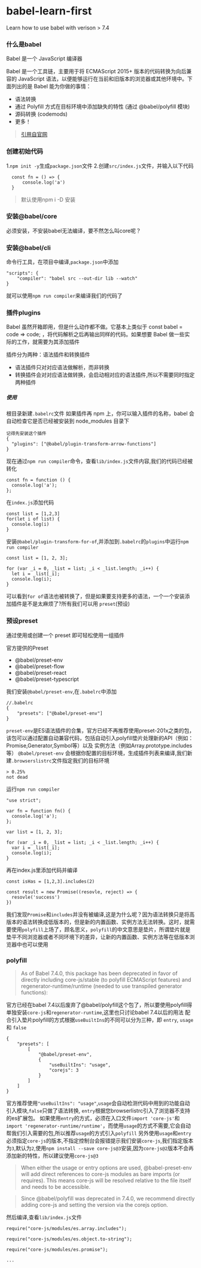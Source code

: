# babel-learn-first
Learn how to use babel with verison > 7.4

### 什么是babel 
Babel 是一个 JavaScript 编译器

Babel 是一个工具链，主要用于将 ECMAScript 2015+ 版本的代码转换为向后兼容的 JavaScript 语法，以便能够运行在当前和旧版本的浏览器或其他环境中。下面列出的是 Babel 能为你做的事情：

- 语法转换
- 通过 Polyfill 方式在目标环境中添加缺失的特性 (通过 @babel/polyfill 模块)
- 源码转换 (codemods)
- 更多！
> [引用自官网](https://www.babeljs.cn/docs/)
### 创建初始代码
 1.`npm init -y`生成`package.json`文件
 2.创建`src/index.js`文件，并输入以下代码
  ```
    const fn = () => {
	    console.log('a')
    }
  ```
> 
> 默认使用npm i -D 安装
> 

### 安装@babel/core
必须安装，不安装babel无法编译，要不然怎么叫core呢？

### 安装@babel/cli
命令行工具，在项目中编译,`package.json`中添加
```
"scripts": {
    "compiler": "babel src --out-dir lib --watch"
}
```
就可以使用`npm run compiler`来编译我们的代码了

### 插件plugins
Babel 虽然开箱即用，但是什么动作都不做。它基本上类似于 const babel = code => code; ，将代码解析之后再输出同样的代码。如果想要 Babel 做一些实际的工作，就需要为其添加插件

插件分为两种：语法插件和转换插件
- 语法插件只对对应语法做解析，而非转换
- 转换插件会对对应语法做转换，会启动相对应的语法插件,所以不需要同时指定两种插件

##### 使用
根目录新建`.babelrc`文件
如果插件再 npm 上，你可以输入插件的名称，babel 会自动检查它是否已经被安装到 node_modules 目录下
```
记得先安装这个插件
{
  "plugins": ["@babel/plugin-transform-arrow-functions"]
}
```
现在通过`npm run compiler`命令，查看`lib/index.js`文件内容,我们的代码已经被转化
```
const fn = function () {
  console.log('a');
};
```
在`index.js`添加代码
```
const list = [1,2,3]
for(let i of list) {
  console.log(i)
}
```
安装`@babel/plugin-transform-for-of`,并添加到`.babelrc`的`plugins`中运行`npm run compiler`
```
const list = [1, 2, 3];

for (var _i = 0, _list = list; _i < _list.length; _i++) {
  let i = _list[_i];
  console.log(i);
}
```
可以看到`for of`语法也被转换了，但是如果要支持更多的语法，一个一个安装添加插件是不是太麻烦了?所有我们可以用
`preset`(预设)

### 预设preset
通过使用或创建一个 preset 即可轻松使用一组插件

官方提供的Preset
- @babel/preset-env
- @babel/preset-flow
- @babel/preset-react
- @babel/preset-typescript

我们安装`@babel/preset-env`,在`.babelrc`中添加
```
//.babelrc
{
    "presets": ["@babel/preset-env"]
}
```
`preset-env`是ES语法插件的合集，官方已经不再推荐使用preset-201x之类的包，该包可以通过配置自动兼容代码，包括自动引入polyfill垫片处理新的API（例如：Promise,Generator,Symbol等）以及 实例方法（例如Array.prototype.includes等）
`@babel/preset-env` 会根据你配置的目标环境，生成插件列表来编译,我们新建`.browserslistrc`文件指定我们的目标环境
```
> 0.25%
not dead
```
运行`npm run compiler`
```
"use strict";

var fn = function fn() {
  console.log('a');
};

var list = [1, 2, 3];

for (var _i = 0, _list = list; _i < _list.length; _i++) {
  var i = _list[_i];
  console.log(i);
}
```
再在index.js里添加代码并编译
```
const isHas = [1,2,3].includes(2)

const result = new Promise((resovle, reject) => {
  resovle('success')
})
```
我们发现`Promise`和`includes`并没有被编译,这是为什么呢？因为语法转换只是将高版本的语法转换成低版本的，但是新的内置函数、实例方法无法转换。这时，就需要使用`polyfill`上场了，顾名思义，`polyfill`的中文意思是垫片，所谓垫片就是垫平不同浏览器或者不同环境下的差异，让新的内置函数、实例方法等在低版本浏览器中也可以使用

### polyfill
> As of Babel 7.4.0, this package has been deprecated in favor of directly including core-js/stable (to polyfill ECMAScript features) and regenerator-runtime/runtime (needed to use transpiled generator functions):

官方已经在babel 7.4以后废弃了@babel/polyfill这个包了，所以要使用polyfill得单独安装`core-js`和`regenerator-runtime`,这里也只讨论babel 7.4以后的用法
配合引入垫片polyfill的方式根据`useBuiltIns`的不同可以分为三种，即 `entry`, `usage` 和 `false`
```
{
	"presets": [
		[
			"@babel/preset-env",
			{
				"useBuiltIns": "usage",
				"corejs": 3
			}
		]
	]
}
```
官方推荐使用`"useBuiltIns": "usage"`,`usage`会自动检测代码中用到的功能自动引入模块,`false`只做了语法转换, `entry`根据您browserlistrc引入了浏览器不支持的es扩展包。
如果使用`entry`的方式，必须在入口文件`import 'core-js'`和`import 'regenerator-runtime/runtime'`，而使用`usage`的方式不需要,它会自动帮我们引入需要的包,所以推荐`usage`的方式引入`polyfill`
另外使用`usage`和`entry`必须指定`core-js`的版本,不指定控制台会报错提示我们安装`core-js`,我们指定版本为`3`,默认为`2`,使用`npm install --save core-js@3`安装,因为`core-js@2`版本不会再添加新的特性，所以建议使用`core-js@3`
> When either the usage or entry options are used, @babel-preset-env will add direct references to core-js modules as bare imports (or requires). This means core-js will be resolved relative to the file itself and needs to be accessible.

> Since @babel/polyfill was deprecated in 7.4.0, we recommend directly adding core-js and setting the version via the corejs option.

然后编译,查看`lib/index.js`文件

```
require("core-js/modules/es.array.includes");

require("core-js/modules/es.object.to-string");

require("core-js/modules/es.promise");

...
```






